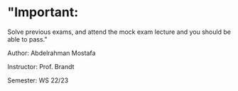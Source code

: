 # "Important: 
Solve previous exams, and attend the mock exam lecture and you should be able to pass."

Author: Abdelrahman Mostafa

Instructor: Prof. Brandt

Semester: WS 22/23

